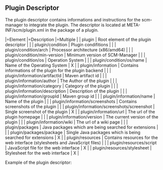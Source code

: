 Plugin Descriptor
-----------------

The plugin descriptor contains informations and instructions for the
scm-manager to integrate the plugin. The descriptor is located at
META-INF/scm/plugin.xml in the package of a plugin.

\|=Element \|=Description \|=Multiple \| \| plugin \| Root element of
the plugin descriptor \| \| \| plugin/condition \| Plugin condifitions
\| \| \| plugin/condition/arch \| Processor architecture (x86/amd64) \|
\| \| plugin/condition/min-version \| Minimum version of SCM-Manager \|
\| \| plugin/condition/os \| Operation System \| \| \|
plugin/condition/os/name \| Name of the Operating System \| X \| \|
plugin/information \| Contains informations of the plugin for the plugin
backend \| \| \| plugin/information/artifactId \| Maven artifact id \|
\| \| plugin/information/author \| The Author of the plugin \| \| \|
plugin/information/category \| Category of the plugin \| \| \|
plugin/information/description \| Description of the plugin \| \| \|
plugin/information/groupId \| Maven group id \| \| \|
plugin/information/name \| Name of the plugin \| \| \|
plugin/information/screenshots \| Contains screenshots of the plugin \|
\| \| plugin/information/screenshots/screenshot \| Single screenshot of
the plugin \| X \| \| plugin/information/url \| The url of the plugin
homepage \| \| \| plugin/information/version \| The current version of
the plugin \| \| \| plugin/information/wiki \| The url of a wiki page \|
\| \| plugin/packages \| Java packages which are being searched for
extensions \| \| \| plugin/packages/package \| Single Java packages
which is being searched for extensions \| X \| \| plugin/resources \|
Contains resources for the web interface (stylesheets and JavaScript
files) \| \| \| plugin/resources/script \| JavaScript file for the web
interface \| X \| \| plugin/resources/stylesheet \| Stylesheet for the
web interface \| X \|

Example of the plugin descriptor:
